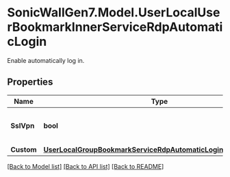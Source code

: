 # SonicWallGen7.Model.UserLocalUserBookmarkInnerServiceRdpAutomaticLogin
Enable automatically log in.

## Properties

Name | Type | Description | Notes
------------ | ------------- | ------------- | -------------
**SslVpn** | **bool** | Use SSL-VPN account credentials. | [optional] 
**Custom** | [**UserLocalGroupBookmarkServiceRdpAutomaticLoginCustomCustom**](UserLocalGroupBookmarkServiceRdpAutomaticLoginCustomCustom.md) |  | [optional] 

[[Back to Model list]](../README.md#documentation-for-models) [[Back to API list]](../README.md#documentation-for-api-endpoints) [[Back to README]](../README.md)

